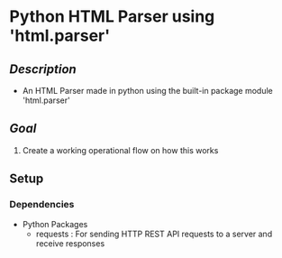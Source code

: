 Python HTML Parser using 'html.parser'
======================================

*Description*
-------------
+ An HTML Parser made in python using the built-in package module 'html.parser'

*Goal*
------
1. Create a working operational flow on how this works


## Setup
### Dependencies
- Python Packages
    + requests : For sending HTTP REST API requests to a server and receive responses

